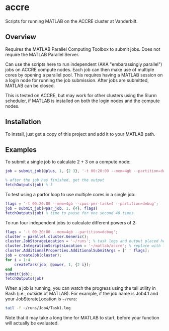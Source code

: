 # accre
Scripts for running MATLAB on the ACCRE cluster at Vanderbilt.

## Overview

Requires the MATLAB Parallel Computing Toolbox to submit jobs. Does not require the MATLAB Parallel Server.

Can use the scripts here to run independent (AKA "embarassingly parallel") jobs on ACCRE compute nodes. Each job can then make use of multiple cores by opening a parallel pool. This requires having a MATLAB session on a login node for running the job submission. After jobs are submitted, MATLAB can be closed.

This is tested on ACCRE, but may work for other clusters using the Slurm scheduler, if MATLAB is installed on both the login nodes and the compute nodes.

## Installation

To install, just get a copy of this project and add it to your MATLAB path.

## Examples

To submit a single job to calculate 2 + 3 on a compute node:
```matlab
job = submit_job(@plus, 1, {2 3}, '-t 00:20:00 --mem=4gb --partition=debug')

% after the job has finished, get the output
fetchOutputs(job) % 3
```

To test using a parfor loop to use multiple cores in a single job:
```matlab
flags = '-t 00:20:00 --mem=4gb --cpus-per-task=4 --partition=debug';
job = submit_job(@par_job, 1, {4}, flags)
fetchOutputs(job) % time to pause for one second 40 times
```

To run four independent jobs to calculate different powers of 2:
```matlab
flags = '-t 00:20:00 --mem=4gb --partition=debug';
cluster = parallel.cluster.Generic();
cluster.JobStorageLocation = '~/runs'; % task logs and output placed here
cluster.IntegrationScriptsLocation = '~/matlab/accre'; % replace with local code directory
cluster.AdditionalProperties.AdditionalSubmitArgs = [' ' flags];
job = createJob(cluster);
for i = 1:4
    createTask(job, @power, 1, {2 i});
end
submit(job);
fetchOutputs(job)
```

When a job is running, you can watch the progress using the tail utility in Bash (i.e., outside of MATLAB). For example, if the job name is Job4.1 and your JobStorateLocation is `~/runs`:

```bash
tail -f ~/runs/Job4/Task1.log
```

Note that it may take a long time for MATLAB to start, before your function will actually be evaluated.
